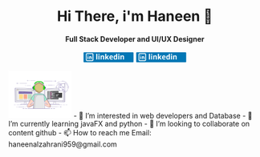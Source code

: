 <h1 align="center">Hi There, i'm Haneen 👋 </h2>
<h4 align="center"> Full Stack Developer and UI/UX Designer </h4>
<p align="center">
<a href="https://www.linkedin.com/in/haneen-alzahrani-8b7982213"><img src="https://github.com/Haneen-Alzahrani2/Haneen-Alzahrani2/blob/main/2.png" width="20%"/></a>
<a href="https://twitter.com/iHaneenAz"><img src="https://github.com/Haneen-Alzahrani2/Haneen-Alzahrani2/blob/main/2.png" width="20%"/></a>
 </p>

 <img src="https://github.com/Haneen-Alzahrani2/Haneen-Alzahrani2/blob/main/programmer.gif" algin="right" width="25%"/>
- 👀 I’m interested in web developers and Database
- 🌱 I’m currently learning javaFX and python
- 💞️ I’m looking to collaborate on  content github
- 📫 How to reach me Email: haneenalzahrani959@gmail.com

<!---
Haneen-Alzahrani2/Haneen-Alzahrani2 is a ✨ special ✨ repository because its `README.md` (this file) appears on your GitHub profile.
You can click the Preview link to take a look at your changes.
--->
